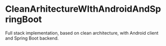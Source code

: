 # CleanArhitectureWIthAndroidAndSpringBoot
Full stack implementation, based on clean architecture, with Android client and Spring Boot backend. 
